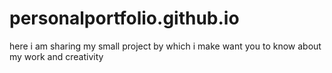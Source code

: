 # personalportfolio.github.io
here i am sharing my small project by which i make want you to know about my work and creativity
